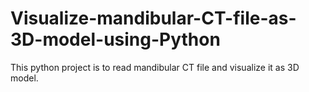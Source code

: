 # Visualize-mandibular-CT-file-as-3D-model-using-Python
This python project is to read mandibular CT file and visualize it as 3D model.
